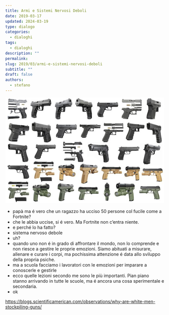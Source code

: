 ```yaml
---
title: Armi e Sistemi Nervosi Deboli
date: 2019-03-17
updated: 2024-03-19
type: dialogo
categories:
  - dialoghi
tags:
  - dialoghi
description: ""
permalink: 
slug: 2019/03/armi-e-sistemi-nervosi-deboli
subtitle: ""
draft: false
authors:
  - stefano
---
```

![](../../../assets/img/post/2019/armi.jpg)

- papà ma é vero che un ragazzo ha ucciso 50 persone col fucile come a Fortnite?
- che le abbia uccise, si é vero. Ma Fortnite non c’entra niente.
- e perché lo ha fatto?
- sistema nervoso debole
- uh?
- quando uno non é in grado di affrontare il mondo, non lo comprende e non riesce a gestire le proprie emozioni. Siamo abituati a misurare, allenare e curare i corpi, ma pochissima attenzione é data allo sviluppo della propria psiche.
- ma a scuola facciamo i lavoratori con le emozioni per imparare a conoscerle e gestirle
- ecco quelle lezioni secondo me sono le più importanti. Pian piano stanno arrivando in tutte le scuole, ma é ancora una cosa sperimentale e secondaria.
- ok

<https://blogs.scientificamerican.com/observations/why-are-white-men-stockpiling-guns/>
